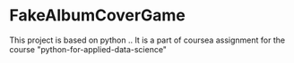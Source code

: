 # FakeAlbumCoverGame
This project is based on python .. It is a part of coursea assignment for the course "python-for-applied-data-science"


